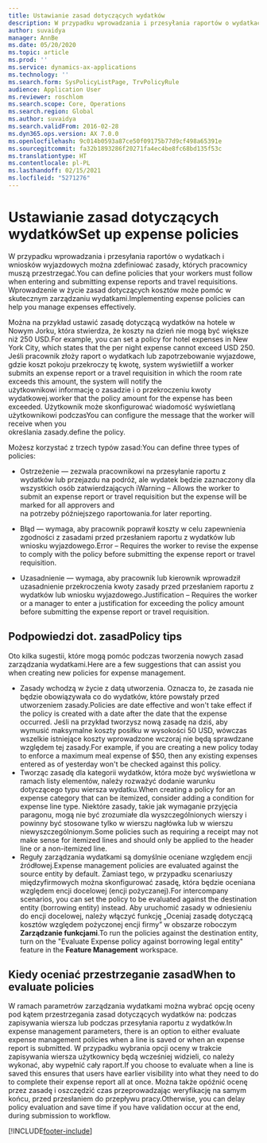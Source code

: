 ```yaml
---
title: Ustawianie zasad dotyczących wydatków
description: W przypadku wprowadzania i przesyłania raportów o wydatkach i wniosków wyjazdowych można zdefiniować w Microsoft Dynamics 365 Finance zasady dotyczące kosztów, których pracownicy muszą przestrzegać.
author: suvaidya
manager: AnnBe
ms.date: 05/20/2020
ms.topic: article
ms.prod: ''
ms.service: dynamics-ax-applications
ms.technology: ''
ms.search.form: SysPolicyListPage, TrvPolicyRule
audience: Application User
ms.reviewer: roschlom
ms.search.scope: Core, Operations
ms.search.region: Global
ms.author: suvaidya
ms.search.validFrom: 2016-02-28
ms.dyn365.ops.version: AX 7.0.0
ms.openlocfilehash: 9c014b0593a87ce50f09175b77d9cf498a65391e
ms.sourcegitcommit: fa32b1893286f20271fa4ec4be8fc68bd135f53c
ms.translationtype: HT
ms.contentlocale: pl-PL
ms.lasthandoff: 02/15/2021
ms.locfileid: "5271276"
---
```

# <a name="set-up-expense-policies"></a><span data-ttu-id="0a320-103">Ustawianie zasad dotyczących wydatków</span><span class="sxs-lookup"><span data-stu-id="0a320-103">Set up expense policies</span></span>

<span data-ttu-id="0a320-104">W przypadku wprowadzania i przesyłania raportów o wydatkach i wniosków wyjazdowych można zdefiniować zasady, których pracownicy muszą przestrzegać.</span><span class="sxs-lookup"><span data-stu-id="0a320-104">You can define policies that your workers must follow when entering and submitting expense reports and travel requisitions.</span></span>         
<span data-ttu-id="0a320-105">Wprowadzenie w życie zasad dotyczących kosztów może pomóc w skutecznym zarządzaniu wydatkami.</span><span class="sxs-lookup"><span data-stu-id="0a320-105">Implementing expense policies can help you manage expenses effectively.</span></span>         

<span data-ttu-id="0a320-106">Można na przykład ustawić zasadę dotyczącą wydatków na hotele w Nowym Jorku, która stwierdza, że koszty na dzień nie mogą być większe niż 250 USD.</span><span class="sxs-lookup"><span data-stu-id="0a320-106">For example, you can set a policy for hotel expenses in New York City, which states that the per night expense cannot exceed USD 250.</span></span>       
<span data-ttu-id="0a320-107">Jeśli pracownik złoży raport o wydatkach lub zapotrzebowanie wyjazdowe, gdzie koszt pokoju przekroczy tę kwotę, system wyświetli</span><span class="sxs-lookup"><span data-stu-id="0a320-107">If a worker submits an expense report or a travel requisition in which the room rate exceeds this amount, the system will notify the</span></span>        
<span data-ttu-id="0a320-108">użytkownikowi informację o zasadzie i o przekroczeniu kwoty wydatkowej.</span><span class="sxs-lookup"><span data-stu-id="0a320-108">worker that the policy amount for the expense has been exceeded.</span></span> <span data-ttu-id="0a320-109">Użytkownik może skonfigurować wiadomość wyświetlaną użytkownikowi podczas</span><span class="sxs-lookup"><span data-stu-id="0a320-109">You can configure the message that the worker will receive when you</span></span>        
<span data-ttu-id="0a320-110">określania zasady.</span><span class="sxs-lookup"><span data-stu-id="0a320-110">define the policy.</span></span>      
        
<span data-ttu-id="0a320-111">Możesz korzystać z trzech typów zasad:</span><span class="sxs-lookup"><span data-stu-id="0a320-111">You can define three types of policies:</span></span>         
        
- <span data-ttu-id="0a320-112">Ostrzeżenie — zezwala pracownikowi na przesyłanie raportu z wydatków lub przejazdu na podróż, ale wydatek będzie zaznaczony dla wszystkich osób zatwierdzających i</span><span class="sxs-lookup"><span data-stu-id="0a320-112">Warning – Allows the worker to submit an expense report or travel requisition but the expense will be marked for all approvers and</span></span>        
  <span data-ttu-id="0a320-113">na potrzeby późniejszego raportowania.</span><span class="sxs-lookup"><span data-stu-id="0a320-113">for later reporting.</span></span>        

- <span data-ttu-id="0a320-114">Błąd — wymaga, aby pracownik poprawił koszty w celu zapewnienia zgodności z zasadami przed przesłaniem raportu z wydatków lub wniosku wyjazdowego.</span><span class="sxs-lookup"><span data-stu-id="0a320-114">Error – Requires the worker to revise the expense to comply with the policy before submitting the expense report or travel requisition.</span></span>       
 
 - <span data-ttu-id="0a320-115">Uzasadnienie — wymaga, aby pracownik lub kierownik wprowadził uzasadnienie przekroczenia kwoty zasady przed przesłaniem raportu z wydatków lub wniosku wyjazdowego.</span><span class="sxs-lookup"><span data-stu-id="0a320-115">Justification – Requires the worker or a manager to enter a justification for exceeding the policy amount before submitting the expense report or travel requisition.</span></span>        

## <a name="policy-tips"></a><span data-ttu-id="0a320-116">Podpowiedzi dot. zasad</span><span class="sxs-lookup"><span data-stu-id="0a320-116">Policy tips</span></span>
<span data-ttu-id="0a320-117">Oto kilka sugestii, które mogą pomóc podczas tworzenia nowych zasad zarządzania wydatkami.</span><span class="sxs-lookup"><span data-stu-id="0a320-117">Here are a few suggestions that can assist you when creating new policies for expense management.</span></span> 
* <span data-ttu-id="0a320-118">Zasady wchodzą w życie z datą utworzenia. Oznacza to, że zasada nie będzie obowiązywała co do wydatków, które powstały przed utworzeniem zasady.</span><span class="sxs-lookup"><span data-stu-id="0a320-118">Policies are date effective and won't take effect if the policy is created with a date after the date that the expense occurred.</span></span> <span data-ttu-id="0a320-119">Jeśli na przykład tworzysz nową zasadę na dziś, aby wymusić maksymalne koszty posiłku w wysokości 50 USD, wówczas wszelkie istniejące koszty wprowadzone wczoraj nie będą sprawdzane względem tej zasady.</span><span class="sxs-lookup"><span data-stu-id="0a320-119">For example, if you are creating a new policy today to enforce a maximum meal expense of $50, then any existing expenses entered as of yesterday won't be checked against this policy.</span></span>
* <span data-ttu-id="0a320-120">Tworząc zasadę dla kategorii wydatków, która może być wyświetlona w ramach listy elementów, należy rozważyć dodanie warunku dotyczącego typu wiersza wydatku.</span><span class="sxs-lookup"><span data-stu-id="0a320-120">When creating a policy for an expense category that can be itemized, consider adding a condition for expense line type.</span></span> <span data-ttu-id="0a320-121">Niektóre zasady, takie jak wymaganie przyjęcia paragonu, mogą nie być zrozumiałe dla wyszczególnionych wierszy i powinny być stosowane tylko w wierszu nagłówka lub w wierszu niewyszczególnionym.</span><span class="sxs-lookup"><span data-stu-id="0a320-121">Some policies such as requiring a receipt may not make sense for itemized lines and should only be applied to the header line or a non-itemized line.</span></span> 
* <span data-ttu-id="0a320-122">Reguły zarządzania wydatkami są domyślnie oceniane względem encji źródłowej.</span><span class="sxs-lookup"><span data-stu-id="0a320-122">Expense management policies are evaluated against the source entity by default.</span></span> <span data-ttu-id="0a320-123">Zamiast tego, w przypadku scenariuszy międzyfirmowych można skonfigurować zasadę, która będzie oceniana względem encji docelowej (encji pożyczanej).</span><span class="sxs-lookup"><span data-stu-id="0a320-123">For intercompany scenarios, you can set the policy to be evaluated against the destination entity (borrowing entity) instead.</span></span> <span data-ttu-id="0a320-124">Aby uruchomić zasady w odniesieniu do encji docelowej, należy włączyć funkcję „Oceniaj zasadę dotyczącą kosztów względem pożyczonej encji firmy” w obszarze roboczym **Zarządzanie funkcjami**.</span><span class="sxs-lookup"><span data-stu-id="0a320-124">To run the policies against the destination entity, turn on the "Evaluate Expense policy against borrowing legal entity" feature in the **Feature Management** workspace.</span></span>

## <a name="when-to-evaluate-policies"></a><span data-ttu-id="0a320-125">Kiedy oceniać przestrzeganie zasad</span><span class="sxs-lookup"><span data-stu-id="0a320-125">When to evaluate policies</span></span>

<span data-ttu-id="0a320-126">W ramach parametrów zarządzania wydatkami można wybrać opcję oceny pod kątem przestrzegania zasad dotyczących wydatków na: podczas zapisywania wiersza lub podczas przesyłania raportu z wydatków.</span><span class="sxs-lookup"><span data-stu-id="0a320-126">In expense management parameters, there is an option to either evaluate expense management policies when a line is saved or when an expense report is submitted.</span></span> <span data-ttu-id="0a320-127">W przypadku wybrania opcji oceny w trakcie zapisywania wiersza użytkownicy będą wcześniej widzieli, co należy wykonać, aby wypełnić cały raport.</span><span class="sxs-lookup"><span data-stu-id="0a320-127">If you choose to evaluate when a line is saved this ensures that users have earlier visibility into what they need to do to complete their expense report all at once.</span></span> <span data-ttu-id="0a320-128">Można także opóźnić ocenę przez zasadę i oszczędzić czas przeprowadzając weryfikację na samym końcu, przed przesłaniem do przepływu pracy.</span><span class="sxs-lookup"><span data-stu-id="0a320-128">Otherwise, you can delay policy evaluation and save time if you have validation occur at the end, during submission to workflow.</span></span>


[!INCLUDE[footer-include](../includes/footer-banner.md)]